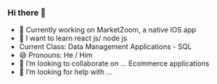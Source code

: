 ### Hi there 👋
- 🔭 Currently working on MarketZoom, a native iOS app
- 🌱 I want to learn react js/ node js
- Current Class: Data Management Applications - SQL
- 😄 Pronouns: He / Him
- 👯 I’m looking to collaborate on ... Ecommerce applications
- 🤔 I’m looking for help with ...
<!--
**Sinceretear/Sinceretear** is a ✨ _special_ ✨ repository because its `README.md` (this file) appears on your GitHub profile.

Here are some ideas to get you started:


- 👯 I’m looking to collaborate on ...
- 🤔 I’m looking for help with ...
- 💬 Ask me about ...
- 📫 How to reach me: ...

- ⚡ Fun fact: ...
-->
